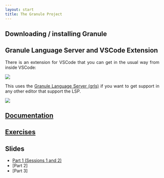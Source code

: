 ```yaml
---
layout: start
title: The Granule Project
---
```


<style>
  p, div {
    text-align: justify;
  }
</style>

## Downloading / installing Granule

## Granule Language Server and VSCode Extension

There is an extension for VSCode that you can get in the usual way from
inside VSCode:

<img src="images/vscode-extension.pdf" />

This uses the [Granule Language Server (grls)](https://github.com/granule-project/granule/tree/main/server) if you want to get support in any other editor that support the LSP.

<img src="https://github.com/granule-project/granule/raw/dev-minor/server/vscode-diagnostics.gif" />

## [Documentation](https://granule-project.github.io/docs)

## [Exercises](https://granule-project.github.io/splv23-exercises.pdf)

## Slides

* [Part 1 (Sessions 1 and 2)](https://granule-project.github.io/splv23-slides-part1.pdf)
* [Part 2]
* [Part 3]